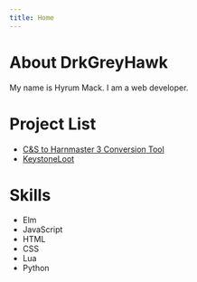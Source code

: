 ```yaml
---
title: Home
---
```

# About DrkGreyHawk

My name is Hyrum Mack. I am a web developer.

# Project List

* [C&S to Harnmaster 3 Conversion Tool](/cands-to-hm3)
* [KeystoneLoot](https://www.curseforge.com/wow/addons/keystone-loot)

# Skills

* Elm
* JavaScript
* HTML
* CSS
* Lua
* Python
